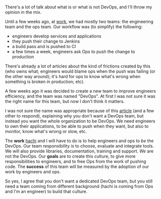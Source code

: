 There's a lot of talk about what is or what is not DevOps, and I'll throw my opinion in the mix.

Until a few weeks ago, at [work](http://saymedia.com), we had mostly two teams: the engineering team and the ops team. Our workflow was (to simplify) the following:

-   engineers develop services and applications
-   they push their change to Jenkins
-   a build pass and is pushed to CI
-   a few times a week, engineers ask Ops to push the change to production

There's already a lot of articles about the kind of frictions created by this (who owns what; engineers would blame ops when the push was failing (or the other way around); it's hard for ops to know what's wrong when something is broken in production; etc).

A few weeks ago it was decided to create a new team to improve engineers efficiency, and the team was named "DevOps". At first I was not sure it was the right name for this team, but now I don't think it matters.

I was not sure the name was appropriate because of this [article](http://continuousdelivery.com/2012/10/theres-no-such-thing-as-a-devops-team/) (and a few other to respond), explaining why you don't want a DevOps team, but instead you want the whole organization to be DevOps. We need engineers to own their applications, to be able to push when they want, but also to monitor, know what's wrong or slow, etc.

The **work** [hachi](https://github.com/hachi) and I will have to do is to help engineers and ops to *be* the DevOps. Our team responsibility is to choose, evaluate and integrate tools. We will also provide libraries, documentation, training and support. *We* are not the DevOps. Our **goals** are to create this culture, to give more responsibilities to engineers, and to free Ops from the work of pushing code. The **success** of this team will be measured by the adoption of our work by engineers and ops.

So yes, I agree that you don't want a dedicated DevOps team, but you still need a team coming from different background (hachi is coming from Ops and I'm an engineer) to build that culture.
